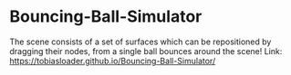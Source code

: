 # Bouncing-Ball-Simulator
The scene consists of a set of surfaces which can be repositioned by dragging their nodes, from a single ball bounces around the scene!
Link: https://tobiasloader.github.io/Bouncing-Ball-Simulator/
